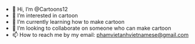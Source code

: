 - 👋 Hi, I’m @Cartoons12
- 👀 I’m interested in cartoon
- 🌱 I’m currently learning how to make cartoon
- 💞️ I’m looking to collaborate on someone who can make cartoon
- 📫 How to reach me by my email: phamvietanhvietnamese@gmail.com

<!---
Cartoons12/Cartoons12 is a ✨ special ✨ repository because its `README.md` (this file) appears on your GitHub profile.
You can click the Preview link to take a look at your changes.
--->
